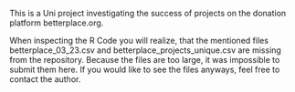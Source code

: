 This is a Uni project investigating the success of projects on the donation platform betterplace.org.

When inspecting the R Code you will realize, that the mentioned files betterplace_03_23.csv and betterplace_projects_unique.csv are missing from the repository. Because the files are too large, it was impossible to submit them here. If you would like to see the files anyways, feel free to contact the author. 
